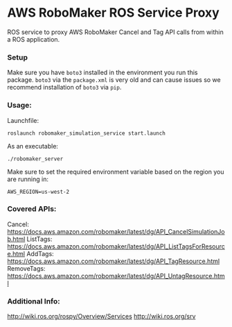 # AWS RoboMaker ROS Service Proxy

ROS service to proxy AWS RoboMaker Cancel and Tag API calls from within a ROS application.

### Setup

Make sure you have `boto3` installed in the environment you run this package. `boto3` via the `package.xml` is very old
and can cause issues so we recommend installation of `boto3` via `pip`.

### Usage:

Launchfile:
```
roslaunch robomaker_simulation_service start.launch
```

As an executable:
```
./robomaker_server
```

Make sure to set the required environment variable based on the region you are running in:
```
AWS_REGION=us-west-2
```

### Covered APIs:

Cancel: https://docs.aws.amazon.com/robomaker/latest/dg/API_CancelSimulationJob.html
ListTags: https://docs.aws.amazon.com/robomaker/latest/dg/API_ListTagsForResource.html
AddTags: https://docs.aws.amazon.com/robomaker/latest/dg/API_TagResource.html
RemoveTags: https://docs.aws.amazon.com/robomaker/latest/dg/API_UntagResource.html

### Additional Info:

http://wiki.ros.org/rospy/Overview/Services
http://wiki.ros.org/srv

